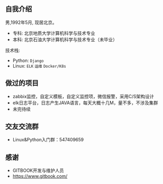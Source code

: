 ## 自我介绍

男,1992年5月, 现居北京。 

- 专科: 北京地质大学计算机科学与技术专业
- 本科: 北京石油大学计算机科学与技术专业（未毕业）


技术栈:

- Python: `Django` 
- Linux: `ELK` `运维` `Docker/K8s`

## 做过的项目

- zabbix监控，自定义模板，自定义监控项，微信报警，采用C/S架构设计
- elk日志平台，日志产生JAVA语言，每天大概十几M，量不多，不涉及集群
- 未完待续


## 交友交流群

- Linux&Python入门群：547409659

## 感谢

- GITBOOK开发与维护人员
- https://www.gitbook.com/
